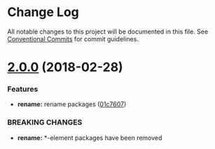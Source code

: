 # Change Log

All notable changes to this project will be documented in this file.
See [Conventional Commits](https://conventionalcommits.org) for commit guidelines.

<a name="2.0.0"></a>
# [2.0.0](https://github.com/pieelements/pie-elements/compare/@pie-elements/inline-choice@1.1.7...@pie-elements/inline-choice@2.0.0) (2018-02-28)


### Features

* **rename:** rename packages ([01c7607](https://github.com/pieelements/pie-elements/commit/01c7607))


### BREAKING CHANGES

* **rename:** *-element packages have been removed
